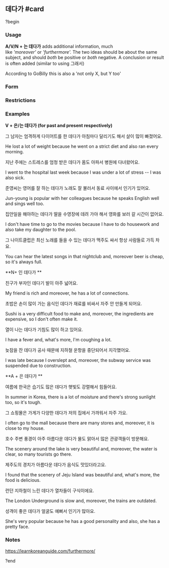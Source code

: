 ## 데다가 #card
?begin
### Usage
**A/V/N + 는 데다가** adds additional information, much like _'moreover'_ or _'furthermore'._ The two ideas should be about the same subject, and should _both_ be positive or _both_ negative. A conclusion or result is often added (similar to using 그래서)

According to GoBilly this is also a 'not only X, but Y too'
### Form

### Restrictions
### Examples
**V + 은/는 데다가 (for past and present respectively)**

그 남자는 엄격하게 다이어트를 한 데다가 아침마다 달리기도 해서 살이 많이 빠졌어요.

He lost a lot of weight because he went on a strict diet and also ran every morning.

지난 주에는 스트레스를 엄청 받은 데다가 몸도 아파서 병원에 다녀왔어요.

I went to the hospital last week because I was under a lot of stress -- I was also sick.

준영씨는 영어를 잘 하는 데다가 노래도 잘 불러서 동료 사이에서 인기가 있어요.

Jun-young is popular with her colleagues because he speaks English well and sings well too.

집안일을 해야하는 데다가 딸을 수영장에 데려 가야 해서 영화를 보러 갈 시간이 없어요.

I don't have time to go to the movies because I have to do housework and also take my daughter to the pool.

그 나이트클럽은 최신 노래를 들을 수 있는 데다가 맥주도 싸서 항상 사람들로 가득 차요.

You can hear the latest songs in that nightclub and, moreover beer is cheap, so it's always full.

**N+ 인 데다가 **

친구가 부자인 데다기 발이 아주 넓어요.

My friend is rich and moreover, he has a lot of connections.

초밥은 손이 많이 가는 음식인 데다가 재료를 비싸서 자주 안 만들게 되어요.

Sushi is a very difficult food to make and, moreover, the ingredients are expensive, so I don't often make it.

열이 나는 데다가 기침도 많이 하고 있어요.

I have a fever and, what's more, I'm coughing a lot.

늦잠을 잔 데다가 공사 때문에 지하철 운항을 중단되어서 지각했어요.

I was late because I overslept and, moreover, the subway service was suspended due to construction.

**A + 은 데다가 **

여름에 한국은 습기도 많은 데다가 햇빛도 강렬해서 힘들어요.

In summer in Korea, there is a lot of moisture and there's strong sunlight too, so it's tough.

그 쇼핑몰은 가게가 다양한 데다가 저의 집에서 가까워서 자주 가요.

I often go to the mall because there are many stores and, moreover, it is close to my house.

호수 주변 풍경이 아주 아름다운 데다가 물도 맑아서 많은 관광객들이 방문해요.

The scenery around the lake is very beautiful and, moreover, the water is clear, so many tourists go there.

제주도의 경치가 아름다운 데다가 음식도 맛있더라고요.

I found that the scenery of Jeju Island was beautiful and, what's more, the food is delicious.

런던 지하철이 느린 데다가 열차들이 구식이에요.

The London Underground is slow and, moreover, the trains are outdated.

성격이 좋은 데다가 얼굴도 예뻐서 인기가 많아요.

She's very popular because he has a good personality and also, she has a pretty face.
### Notes
https://learnkoreanguide.com/furthermore/
<!--SR:!2025-11-03,7,250-->
?end
